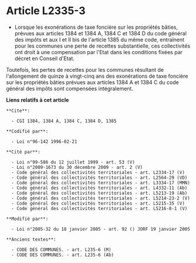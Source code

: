 # Article L2335-3

- Lorsque les exonérations de taxe foncière sur les propriétés bâties, prévues aux articles 1384 et 1384 A, 1384 C et 1384 D
du code général des impôts et aux I et II bis de l'article 1385 du même code, entraînent pour les communes une perte de
recettes substantielle, ces collectivités ont droit à une compensation par l'Etat dans les conditions fixées par décret en
Conseil d'Etat.

Toutefois, les pertes de recettes pour les communes résultant de l'allongement de quinze à vingt-cinq ans des exonérations de
taxe foncière sur les propriétés bâties prévues aux articles 1384 A et 1384 C du code général des impôts sont compensées
intégralement.

**Liens relatifs à cet article**

	**Cite**:

	  - CGI 1384, 1384 A, 1384 C, 1384 D, 1385

	**Codifié par**:

	  - Loi n°96-142 1996-02-21

	**Cité par**:

	  - Loi n°99-586 du 12 juillet 1999 - art. 53 (V)
	  - Loi n°2009-1673 du 30 décembre 2009 - art. 2 (V)
	  - Code général des collectivités territoriales - art. L2334-17 (V)
	  - Code général des collectivités territoriales - art. L2564-29 (VD)
	  - Code général des collectivités territoriales - art. L3334-17 (MMN)
	  - Code général des collectivités territoriales - art. L4332-11 (Ab)
	  - Code général des collectivités territoriales - art. L5213-19 (Ab)
	  - Code général des collectivités territoriales - art. L5214-23-2 (V)
	  - Code général des collectivités territoriales - art. L5215-35 (V)
	  - Code général des collectivités territoriales - art. L5216-8-1 (V)

	**Modifié par**:

	  - Loi n°2005-32 du 18 janvier 2005 - art. 92 () JORF 19 janvier 2005

	**Anciens textes**:

	  - CODE DES COMMUNES. - art. L235-6 (M)
	  - CODE DES COMMUNES. - art. L235-6 (Ab)
